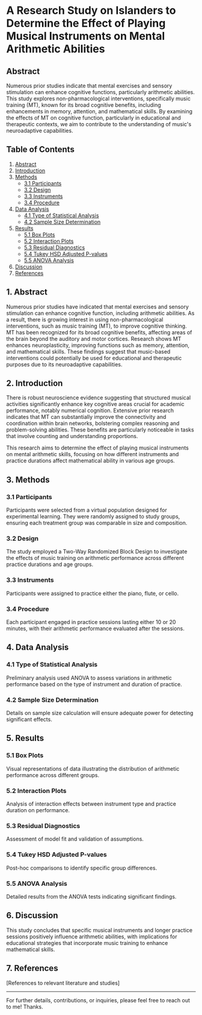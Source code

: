 # A Research Study on Islanders to Determine the Effect of Playing Musical Instruments on Mental Arithmetic Abilities
## Abstract
Numerous prior studies indicate that mental exercises and sensory stimulation can enhance cognitive functions, particularly arithmetic abilities. This study explores non-pharmacological interventions, specifically music training (MT), known for its broad cognitive benefits, including enhancements in memory, attention, and mathematical skills. By examining the effects of MT on cognitive function, particularly in educational and therapeutic contexts, we aim to contribute to the understanding of music's neuroadaptive capabilities.

## Table of Contents
1. [Abstract](#abstract)
2. [Introduction](#introduction)
3. [Methods](#methods)
   - [3.1 Participants](#31-participants)
   - [3.2 Design](#32-design)
   - [3.3 Instruments](#33-instruments)
   - [3.4 Procedure](#34-procedure)
4. [Data Analysis](#data-analysis)
   - [4.1 Type of Statistical Analysis](#41-type-of-statistical-analysis)
   - [4.2 Sample Size Determination](#42-sample-size-determination)
5. [Results](#results)
   - [5.1 Box Plots](#51-box-plots)
   - [5.2 Interaction Plots](#52-interaction-plots)
   - [5.3 Residual Diagnostics](#53-residual-diagnostics)
   - [5.4 Tukey HSD Adjusted P-values](#54-tukey-hsd-adjusted-p-values)
   - [5.5 ANOVA Analysis](#55-anova-analysis)
6. [Discussion](#discussion)
7. [References](#references)

## 1. Abstract
Numerous prior studies have indicated that mental exercises and sensory stimulation can enhance cognitive function, including arithmetic abilities. As a result, there is growing interest in using non-pharmacological interventions, such as music training (MT), to improve cognitive thinking. MT has been recognized for its broad cognitive benefits, affecting areas of the brain beyond the auditory and motor cortices. Research shows MT enhances neuroplasticity, improving functions such as memory, attention, and mathematical skills. These findings suggest that music-based interventions could potentially be used for educational and therapeutic purposes due to its neuroadaptive capabilities.

## 2. Introduction
There is robust neuroscience evidence suggesting that structured musical activities significantly enhance key cognitive areas crucial for academic performance, notably numerical cognition. Extensive prior research indicates that MT can substantially improve the connectivity and coordination within brain networks, bolstering complex reasoning and problem-solving abilities. These benefits are particularly noticeable in tasks that involve counting and understanding proportions.

This research aims to determine the effect of playing musical instruments on mental arithmetic skills, focusing on how different instruments and practice durations affect mathematical ability in various age groups.

## 3. Methods

### 3.1 Participants
Participants were selected from a virtual population designed for experimental learning. They were randomly assigned to study groups, ensuring each treatment group was comparable in size and composition.

### 3.2 Design
The study employed a Two-Way Randomized Block Design to investigate the effects of music training on arithmetic performance across different practice durations and age groups.

### 3.3 Instruments
Participants were assigned to practice either the piano, flute, or cello.

### 3.4 Procedure
Each participant engaged in practice sessions lasting either 10 or 20 minutes, with their arithmetic performance evaluated after the sessions.

## 4. Data Analysis

### 4.1 Type of Statistical Analysis
Preliminary analysis used ANOVA to assess variations in arithmetic performance based on the type of instrument and duration of practice.

### 4.2 Sample Size Determination
Details on sample size calculation will ensure adequate power for detecting significant effects.

## 5. Results

### 5.1 Box Plots
Visual representations of data illustrating the distribution of arithmetic performance across different groups.

### 5.2 Interaction Plots
Analysis of interaction effects between instrument type and practice duration on performance.

### 5.3 Residual Diagnostics
Assessment of model fit and validation of assumptions.

### 5.4 Tukey HSD Adjusted P-values
Post-hoc comparisons to identify specific group differences.

### 5.5 ANOVA Analysis
Detailed results from the ANOVA tests indicating significant findings.

## 6. Discussion
This study concludes that specific musical instruments and longer practice sessions positively influence arithmetic abilities, with implications for educational strategies that incorporate music training to enhance mathematical skills.

## 7. References
[References to relevant literature and studies]

---

For further details, contributions, or inquiries, please feel free to reach out to me! Thanks. 
